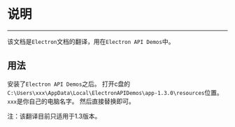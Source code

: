 # 说明

---

该文档是`Electron`文档的翻译，用在`Electron API Demos`中。

## 用法
安装了`Electron API Demos`之后。
打开c盘的`C:\Users\xxx\AppData\Local\ElectronAPIDemos\app-1.3.0\resources`位置。
    `xxx`是你自己的电脑名字。
然后直接替换即可。

注：该翻译目前只适用于1.3版本。